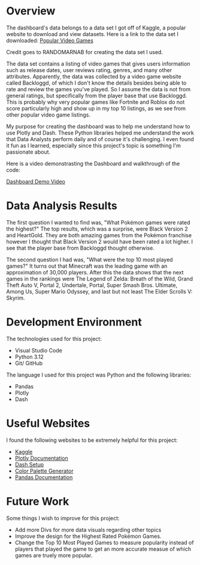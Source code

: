 # Overview

The dashboard's data belongs to a data set I got off of Kaggle, a popular website to download and view datasets. Here is a link to the data set I downloaded: [Popular Video Games](https://www.kaggle.com/datasets/arnabchaki/popular-video-games-1980-2023)

Credit goes to RANDOMARNAB for creating the data set I used.

The data set contains a listing of video games that gives users information such as release dates, user reviews rating, genres, and many other attributes. Apparently, the data was collected by a video game website called Backloggd, of which I don't know the details besides being able to rate and review the games you've played. So I assume the data is not from general ratings, but specifically from the player base that use Backloggd. This is probably why very popular games like Fortnite and Roblox do not score particularly high and show up in my top 10 listings, as we see from other popular video game listings. 

My purpose for creating the dashboard was to help me understand how to use Plotly and Dash. These Python libraries helped me understand the work that Data Analysts perform daily and of course it's challenging. I even found it fun as I learned, especially since this project's topic is something I'm passionate about.  

Here is a video demonstrasting the Dashboard and walkthrough of the code:

[Dashboard Demo Video](https://youtu.be/BSfPIFSPDIo)

# Data Analysis Results

The first question I wanted to find was, "What Pokémon games were rated the highest?" The top results, which was a surprise, were Black Version 2 and HeartGold. They are both amazing games from the Pokémon franchise however I thought that Black Version 2 would have been rated a lot higher. I see that the player base from Backloggd thought otherwise. 

The second question I had was, "What were the top 10 most played games?" It turns out that Minecraft was the leading game with an approximation of 30,000 players. After this the data shows that the next games in the rankings were The Legend of Zelda: Breath of the Wild, Grand Theft Auto V, Portal 2, Undertale, Portal, Super Smash Bros. Ultimate, Among Us, Super Mario Odyssey, and last but not least The Elder Scrolls V: Skyrim. 

# Development Environment

The technologies used for this project:
- Visual Studio Code
- Python 3.12
- Git/ GitHub

The language I used for this project was Python and the following libraries:
- Pandas
- Plotly
- Dash


# Useful Websites

I found the following websites to be extremely helpful for this project:
* [Kaggle](https://www.kaggle.com/)
* [Plotly Documentation](https://plotly.com/python/getting-started/)
* [Dash Setup](https://dash.plotly.com/tutorial)
* [Color Palette Generator](https://coolors.co/)
* [Pandas Documentation](https://pandas.pydata.org/docs/user_guide/index.html)

# Future Work

Some things I wish to improve for this project:
* Add more Divs for more data visuals regarding other topics
* Improve the design for the Highest Rated Pokémon Games.
* Change the Top 10 Most Played Games to measure popularity instead of players that played the game to get an more accurate measue of which games are truely more popular.